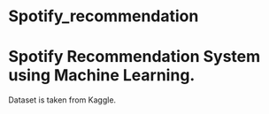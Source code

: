# Spotify_recommendation 
<h1>Spotify Recommendation System using Machine Learning.</h1>

<p>Dataset is taken from Kaggle.</p>
